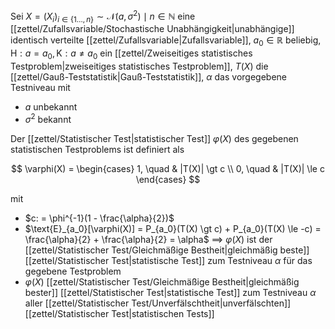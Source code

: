 Sei $X = (X_i)_{i \in \{ 1 \dots, n \}} \sim \mathcal{N}(a, \sigma^2) \mid n \in \mathbb{N}$ eine [[zettel/Zufallsvariable/Stochastische Unabhängigkeit|unabhängige]] identisch verteilte [[zettel/Zufallsvariable|Zufallsvariable]], $a_0 \in \mathbb{R}$ beliebig, $\text{H} : a = a_0, \text{K} : a \ne a_0$ ein [[zettel/Zweiseitiges statistisches Testproblem|zweiseitiges statistisches Testproblem]], $T(X)$ die [[zettel/Gauß-Teststatistik|Gauß-Teststatistik]], $\alpha$ das vorgegebene Testniveau mit
- $a$ unbekannt
- $\sigma^2$ bekannt

Der [[zettel/Statistischer Test|statistischer Test]] $\varphi(X)$ des gegebenen statistischen Testproblems ist definiert als

$$
	\varphi(X) = \begin{cases}
		1, \quad & |T(X)| \gt c \\
		0, \quad & |T(X)| \le c
	\end{cases}
$$

mit
- $c: = \phi^{-1}(1 - \frac{\alpha}{2})$
- $\text{E}_{a_0}[\varphi(X)] = P_{a_0}(T(X) \gt c) + P_{a_0}(T(X) \le -c) = \frac{\alpha}{2} + \frac{\alpha}{2} = \alpha$ $\implies$ $\varphi(X)$ ist der [[zettel/Statistischer Test/Gleichmäßige Bestheit|gleichmäßig beste]] [[zettel/Statistischer Test|statistische Test]] zum Testniveau $\alpha$ für das gegebene Testproblem
- $\varphi(X)$ [[zettel/Statistischer Test/Gleichmäßige Bestheit|gleichmäßig bester]] [[zettel/Statistischer Test|statistische Test]] zum Testniveau $\alpha$ aller [[zettel/Statistischer Test/Unverfälschtheit|unverfälschten]] [[zettel/Statistischer Test|statistischen Tests]]